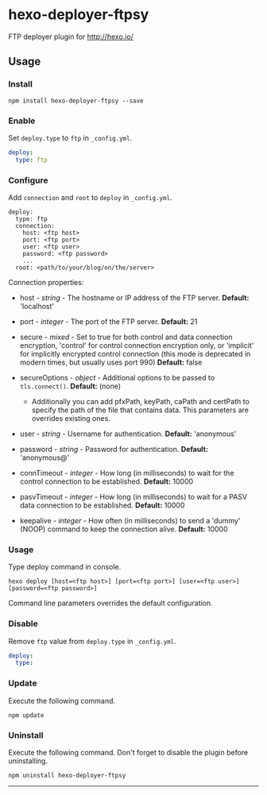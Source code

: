 hexo-deployer-ftpsy
===================

FTP deployer plugin for http://hexo.io/

## Usage

### Install

```
npm install hexo-deployer-ftpsy --save
```

### Enable

Set `deploy.type` to `ftp` in `_config.yml`.

``` yaml
deploy:
  type: ftp
```

### Configure

Add `connection` and `root` to `deploy` in `_config.yml`.

```
deploy:
  type: ftp
  connection:
    host: <ftp host>
    port: <ftp port>
    user: <ftp user>
    password: <ftp password>
    ...
  root: <path/to/your/blog/on/the/server>
```

Connection properties:

* host - _string_ - The hostname or IP address of the FTP server. **Default:** 'localhost'

* port - _integer_ - The port of the FTP server. **Default:** 21

* secure - _mixed_ - Set to true for both control and data connection encryption, 'control' for control connection encryption only, or 'implicit' for implicitly encrypted control connection (this mode is deprecated in modern times, but usually uses port 990) **Default:** false

* secureOptions - _object_ - Additional options to be passed to `tls.connect()`. **Default:** (none)
  * Additionally you can add pfxPath, keyPath, caPath and certPath to specify the path of the file that contains data. This parameters are overrides existing ones.

* user - _string_ - Username for authentication. **Default:** 'anonymous'

* password - _string_ - Password for authentication. **Default:** 'anonymous@'

* connTimeout - _integer_ - How long (in milliseconds) to wait for the control connection to be established. **Default:** 10000

* pasvTimeout - _integer_ - How long (in milliseconds) to wait for a PASV data connection to be established. **Default:** 10000

* keepalive - _integer_ - How often (in milliseconds) to send a 'dummy' (NOOP) command to keep the connection alive. **Default:** 10000

### Usage

Type deploy command in console.
```
hexo deploy [host=<ftp host>] [port=<ftp port>] [user=<ftp user>] [password=<ftp password>]
```
Command line parameters overrides the default configuration.

### Disable

Remove `ftp` value from `deploy.type` in `_config.yml`.

``` yaml
deploy:
  type:
```

### Update

Execute the following command.

```
npm update
```

### Uninstall

Execute the following command. Don't forget to disable the plugin before uninstalling.

```
npm uninstall hexo-deployer-ftpsy
```

----------

[Hexo]: http://hexo.io